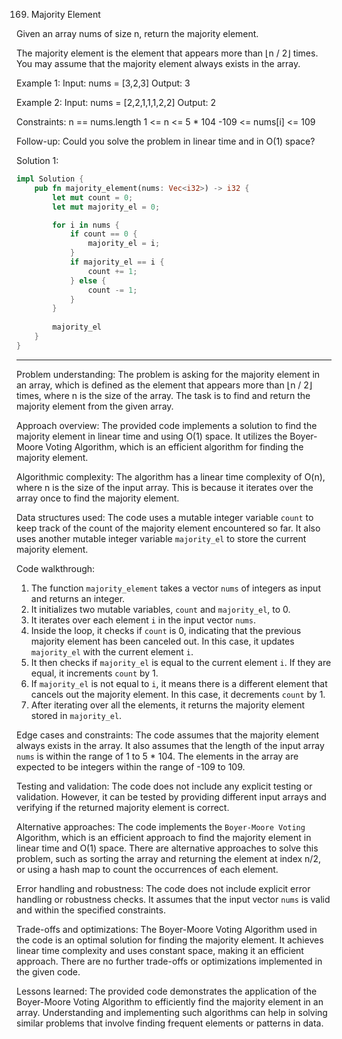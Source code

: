 169. Majority Element

Given an array nums of size n, return the majority element.

The majority element is the element that appears more than ⌊n / 2⌋ times. You may assume that the majority element always exists in the array.


Example 1:
Input: nums = [3,2,3]
Output: 3


Example 2:
Input: nums = [2,2,1,1,1,2,2]
Output: 2
 

Constraints:
n == nums.length
1 <= n <= 5 * 104
-109 <= nums[i] <= 109
 

Follow-up: Could you solve the problem in linear time and in O(1) space?




Solution 1: 

```rust
impl Solution {
    pub fn majority_element(nums: Vec<i32>) -> i32 {
        let mut count = 0;
        let mut majority_el = 0;

        for i in nums {
            if count == 0 {
                majority_el = i;
            }
            if majority_el == i {
                count += 1;
            } else {
                count -= 1;
            }
        }
        
        majority_el
    }
}
```

___

Problem understanding:
The problem is asking for the majority element in an array, which is defined as the element that appears more than ⌊n / 2⌋ times, where n is the size of the array. The task is to find and return the majority element from the given array.

Approach overview:
The provided code implements a solution to find the majority element in linear time and using O(1) space. It utilizes the Boyer-Moore Voting Algorithm, which is an efficient algorithm for finding the majority element.

Algorithmic complexity:
The algorithm has a linear time complexity of O(n), where n is the size of the input array. This is because it iterates over the array once to find the majority element.

Data structures used:
The code uses a mutable integer variable `count` to keep track of the count of the majority element encountered so far. It also uses another mutable integer variable `majority_el` to store the current majority element.

Code walkthrough:
1. The function `majority_element` takes a vector `nums` of integers as input and returns an integer.
2. It initializes two mutable variables, `count` and `majority_el`, to 0.
3. It iterates over each element `i` in the input vector `nums`.
4. Inside the loop, it checks if `count` is 0, indicating that the previous majority element has been canceled out. In this case, it updates `majority_el` with the current element `i`.
5. It then checks if `majority_el` is equal to the current element `i`. If they are equal, it increments `count` by 1.
6. If `majority_el` is not equal to `i`, it means there is a different element that cancels out the majority element. In this case, it decrements `count` by 1.
7. After iterating over all the elements, it returns the majority element stored in `majority_el`.

Edge cases and constraints:
The code assumes that the majority element always exists in the array. It also assumes that the length of the input array `nums` is within the range of 1 to 5 * 104. The elements in the array are expected to be integers within the range of -109 to 109.

Testing and validation:
The code does not include any explicit testing or validation. However, it can be tested by providing different input arrays and verifying if the returned majority element is correct.

Alternative approaches:
The code implements the `Boyer-Moore Voting` Algorithm, which is an efficient approach to find the majority element in linear time and O(1) space. There are alternative approaches to solve this problem, such as sorting the array and returning the element at index n/2, or using a hash map to count the occurrences of each element.

Error handling and robustness:
The code does not include explicit error handling or robustness checks. It assumes that the input vector `nums` is valid and within the specified constraints.

Trade-offs and optimizations:
The Boyer-Moore Voting Algorithm used in the code is an optimal solution for finding the majority element. It achieves linear time complexity and uses constant space, making it an efficient approach. There are no further trade-offs or optimizations implemented in the given code.

Lessons learned:
The provided code demonstrates the application of the Boyer-Moore Voting Algorithm to efficiently find the majority element in an array. Understanding and implementing such algorithms can help in solving similar problems that involve finding frequent elements or patterns in data.